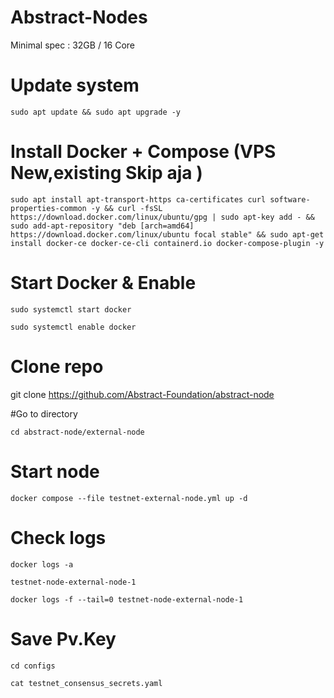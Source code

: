 # Abstract-Nodes
Minimal spec : 32GB / 16 Core
# Update system
```
sudo apt update && sudo apt upgrade -y
```

# Install Docker + Compose (VPS New,existing Skip aja )
```
sudo apt install apt-transport-https ca-certificates curl software-properties-common -y && curl -fsSL https://download.docker.com/linux/ubuntu/gpg | sudo apt-key add - && sudo add-apt-repository "deb [arch=amd64] https://download.docker.com/linux/ubuntu focal stable" && sudo apt-get install docker-ce docker-ce-cli containerd.io docker-compose-plugin -y
```
# Start Docker & Enable
```
sudo systemctl start docker
```
```
sudo systemctl enable docker
```
# Clone repo
git clone https://github.com/Abstract-Foundation/abstract-node

#Go to directory
```
cd abstract-node/external-node
```
# Start node
```
docker compose --file testnet-external-node.yml up -d
```

# Check logs
```
docker logs -a 
```
```
testnet-node-external-node-1
```
```
docker logs -f --tail=0 testnet-node-external-node-1
```
# Save Pv.Key
```
cd configs
```
```
cat testnet_consensus_secrets.yaml
```
